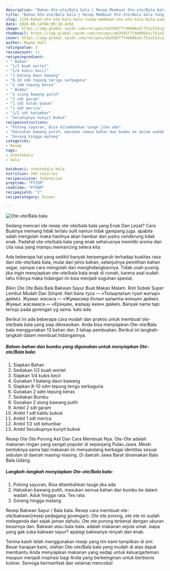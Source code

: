 ```yaml
---
description: "Bahan Ote-ote/Bala bala | Resep Membuat Ote-ote/Bala bala Yang Mudah Dan Praktis"
title: "Bahan Ote-ote/Bala bala | Resep Membuat Ote-ote/Bala bala Yang Mudah Dan Praktis"
slug: 1144-bahan-ote-ote-bala-bala-resep-membuat-ote-ote-bala-bala-yang-mudah-dan-praktis
date: 2020-08-14T04:09:18.429Z
image: https://img-global.cpcdn.com/recipes/eb3585f7f40886a5/751x532cq70/ote-otebala-bala-foto-resep-utama.jpg
thumbnail: https://img-global.cpcdn.com/recipes/eb3585f7f40886a5/751x532cq70/ote-otebala-bala-foto-resep-utama.jpg
cover: https://img-global.cpcdn.com/recipes/eb3585f7f40886a5/751x532cq70/ote-otebala-bala-foto-resep-utama.jpg
author: Mayme Hall
ratingvalue: 3
reviewcount: 11
recipeingredient:
- " Bahan"
- "1/2 buah wortel"
- "1/4 kubis kecil"
- "1 batang daun bawang"
- "8-10 sdm tepung terigu serbaguna"
- "2 sdm tepung beras"
- " Bumbu"
- "2 siung bawang putih"
- "2 sdt garam"
- "1 sdt kaldu bubuk"
- "1 sdt merica"
- "1/2 sdt ketumbar"
- "Secukupnya kunyit bubuk"
recipeinstructions:
- "Potong sayuran, Bisa ditambahkan tauge jika ada"
- "Haluskan bawang putih, masukan semua bahan dan bumbu ke dalam wadah. Aduk hingga rata. Tes rata."
- "Goreng hingga matang"
categories:
- Resep
tags:
- oteotebala
- bala

katakunci: oteotebala bala 
nutrition: 204 calories
recipecuisine: Indonesian
preptime: "PT25M"
cooktime: "PT58M"
recipeyield: "2"
recipecategory: Dinner

---
```



![Ote-ote/Bala bala](https://img-global.cpcdn.com/recipes/eb3585f7f40886a5/751x532cq70/ote-otebala-bala-foto-resep-utama.jpg)

Sedang mencari ide resep ote-ote/bala bala yang Enak Dan Lezat? Cara Buatnya memang tidak terlalu sulit namun tidak gampang juga. apabila salah mengolah maka hasilnya akan hambar dan justru cenderung tidak enak. Padahal ote-ote/bala bala yang enak seharusnya memiliki aroma dan cita rasa yang mampu memancing selera kita.

Ada beberapa hal yang sedikit banyak berpengaruh terhadap kualitas rasa dari ote-ote/bala bala, mulai dari jenis bahan, selanjutnya pemilihan bahan segar, sampai cara mengolah dan menghidangkannya. Tidak usah pusing jika ingin menyiapkan ote-ote/bala bala enak di rumah, karena asal sudah tahu triknya maka hidangan ini bisa menjadi suguhan spesial.

Bikin Ote Ote Bala Bala Bakwan Sayur Buat Makan Malam. Roti Sobek Super Lembut Mudah Dan Simpel. Көп бала туса — «Топырлатып туып жатыр» дейміз. Жұмыс жасаса — «Жұмыскер болып қалыпты өзінше» дейміз. Жұмыс жасамаса — «Еріншек, жалқау екен» дейміз. Banyak nama tapi tertuju pada gorengan yg sama. kalo ada.


Berikut ini ada beberapa cara mudah dan praktis untuk membuat ote-ote/bala bala yang siap dikreasikan. Anda bisa menyiapkan Ote-ote/Bala bala menggunakan 13 bahan dan 3 tahap pembuatan. Berikut ini langkah-langkah dalam membuat hidangannya.

<!--inarticleads1-->

##### Bahan-bahan dan bumbu yang digunakan untuk menyiapkan Ote-ote/Bala bala:

1. Siapkan  Bahan
1. Sediakan 1/2 buah wortel
1. Siapkan 1/4 kubis kecil
1. Gunakan 1 batang daun bawang
1. Siapkan 8-10 sdm tepung terigu serbaguna
1. Gunakan 2 sdm tepung beras
1. Sediakan  Bumbu
1. Gunakan 2 siung bawang putih
1. Ambil 2 sdt garam
1. Ambil 1 sdt kaldu bubuk
1. Ambil 1 sdt merica
1. Ambil 1/2 sdt ketumbar
1. Ambil Secukupnya kunyit bubuk


Resep Ote Ote Porong Asli Dan Cara Membuat Nya. Ote-Ote adalah makanan ringan yang sangat populer di sepanjang Pulau Jawa. Meski bentuknya sama tapi makanan ini menyandang berbagai identitas sesuai sebutan di daerah masing-masing. Di daerah Jawa Barat dinamakan Bala Bala Udang. 

<!--inarticleads2-->

##### Langkah-langkah menyiapkan Ote-ote/Bala bala:

1. Potong sayuran, Bisa ditambahkan tauge jika ada
1. Haluskan bawang putih, masukan semua bahan dan bumbu ke dalam wadah. Aduk hingga rata. Tes rata.
1. Goreng hingga matang


Resep Bakwan Sayur / Bala bala. Resep cara membuat ote-ote/bakwan(resep pedagang gorengan). Ote ote porong, ote ote ini sudah melegenda dari sejak jaman dahulu. Ote ote porong terkenal dengan ukuran besarnya dan. Bakwan atau bala-bala. adalah makanan sejuta umat. siapa yang gak suka bakwan sayur? apalagi bakwanya renyah dan enak. 

Terima kasih telah menggunakan resep yang tim kami tampilkan di sini. Besar harapan kami, olahan Ote-ote/Bala bala yang mudah di atas dapat membantu Anda menyiapkan makanan yang sedap untuk keluarga/teman maupun menjadi inspirasi bagi Anda yang berkeinginan untuk berbisnis kuliner. Semoga bermanfaat dan selamat mencoba!
